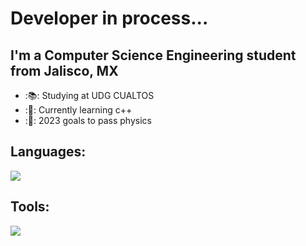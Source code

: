 # Developer in process...

## I'm a Computer Science Engineering student from Jalisco, MX

- :📚: Studying at UDG CUALTOS
- :👾: Currently learning c++
- :📔: 2023 goals to pass physics


## Languages:
<sub> ![](https://www.azulschool.net/wp-content/uploads/group-avatars/9/5db2c9c908df4-bpfull.png) </sub>

## Tools:
![](https://code.visualstudio.com/opengraphimg/opengraph-blog.png)
